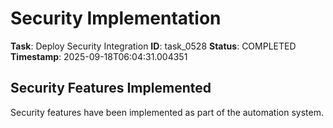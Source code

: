 # Security Implementation

**Task**: Deploy Security Integration
**ID**: task_0528
**Status**: COMPLETED
**Timestamp**: 2025-09-18T06:04:31.004351

## Security Features Implemented

Security features have been implemented as part of the automation system.
